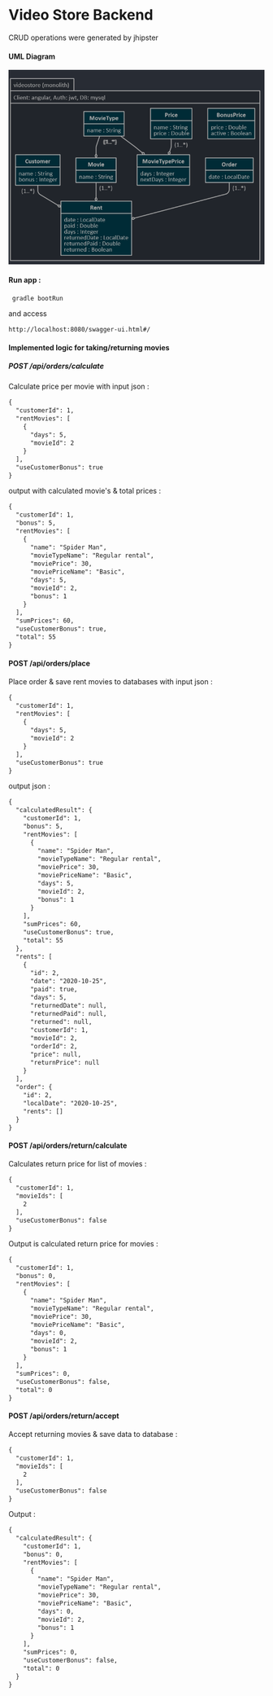 Video Store Backend
===================

CRUD operations were generated by jhipster

#### UML Diagram

![alt text](diagram.PNG)

#### Run app :
 
     gradle bootRun
     
  and access
  
    http://localhost:8080/swagger-ui.html#/


#### Implemented logic for taking/returning movies

##### POST /api/orders/calculate 

Calculate price per movie with input json :

    {
      "customerId": 1,
      "rentMovies": [
        {
          "days": 5,
          "movieId": 2
        }
      ],
      "useCustomerBonus": true
    }

output with calculated movie's & total prices :

    {
      "customerId": 1,
      "bonus": 5,
      "rentMovies": [
        {
          "name": "Spider Man",
          "movieTypeName": "Regular rental",
          "moviePrice": 30,
          "moviePriceName": "Basic",
          "days": 5,
          "movieId": 2,
          "bonus": 1
        }
      ],
      "sumPrices": 60,
      "useCustomerBonus": true,
      "total": 55
    }

#### POST /api/orders/place 

Place order & save rent movies to databases with input json :

    {
      "customerId": 1,
      "rentMovies": [
        {
          "days": 5,
          "movieId": 2
        }
      ],
      "useCustomerBonus": true
    }
    
output json :

    {
      "calculatedResult": {
        "customerId": 1,
        "bonus": 5,
        "rentMovies": [
          {
            "name": "Spider Man",
            "movieTypeName": "Regular rental",
            "moviePrice": 30,
            "moviePriceName": "Basic",
            "days": 5,
            "movieId": 2,
            "bonus": 1
          }
        ],
        "sumPrices": 60,
        "useCustomerBonus": true,
        "total": 55
      },
      "rents": [
        {
          "id": 2,
          "date": "2020-10-25",
          "paid": true,
          "days": 5,
          "returnedDate": null,
          "returnedPaid": null,
          "returned": null,
          "customerId": 1,
          "movieId": 2,
          "orderId": 2,
          "price": null,
          "returnPrice": null
        }
      ],
      "order": {
        "id": 2,
        "localDate": "2020-10-25",
        "rents": []
      }
    }


#### POST /api/orders/return/calculate

Calculates return price for list of movies :

    {
      "customerId": 1,
      "movieIds": [
        2
      ],
      "useCustomerBonus": false
    }
    
Output is calculated return price for movies :

    {
      "customerId": 1,
      "bonus": 0,
      "rentMovies": [
        {
          "name": "Spider Man",
          "movieTypeName": "Regular rental",
          "moviePrice": 30,
          "moviePriceName": "Basic",
          "days": 0,
          "movieId": 2,
          "bonus": 1
        }
      ],
      "sumPrices": 0,
      "useCustomerBonus": false,
      "total": 0
    }    

#### POST /api/orders/return/accept

Accept returning movies & save data to database  :

    {
      "customerId": 1,
      "movieIds": [
        2
      ],
      "useCustomerBonus": false
    }
    
Output :

    {
      "calculatedResult": {
        "customerId": 1,
        "bonus": 0,
        "rentMovies": [
          {
            "name": "Spider Man",
            "movieTypeName": "Regular rental",
            "moviePrice": 30,
            "moviePriceName": "Basic",
            "days": 0,
            "movieId": 2,
            "bonus": 1
          }
        ],
        "sumPrices": 0,
        "useCustomerBonus": false,
        "total": 0
      }
    }

    




    
 
    

